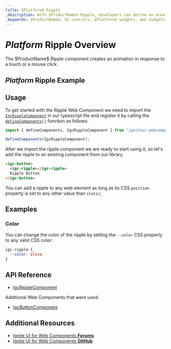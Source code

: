 ```yaml
---
title: $Platform$ Ripple
_description: With $ProductName$ Ripple, developers can define an area which received a ripple animation effect for a visually enticing UI enhancement.
_keywords: $ProductName$, UI controls, $Platform$ widgets, web widgets, UI widgets, $Platform$, Native $Platform$ Components Suite, Native $Platform$ Controls, Native $Platform$ Components Library, $Platform$ Ripple components, $Platform$ Ripple controls
---
```


# $Platform$ Ripple Overview

<p class="highlight">The $ProductName$ Ripple component creates an animation in response to a touch or a mouse click.
</p>
<div class="divider"></div>

## $Platform$ Ripple Example

<code-view style="height: 60px" 
           data-demos-base-url="{environment:demosBaseUrl}" 
           iframe-src="{environment:demosBaseUrl}/inputs/ripple-button" alt="$Platform$ Ripple Example"
           github-src="inputs/ripple/button">
</code-view>

## Usage

To get started with the Ripple Web Component we need to import the [`IgcRippleComponent`]({environment:wcApiUrl}/classes/igcripplecomponent.html) in our typescript file and register it by calling the [`defineComponents()`]({environment:wcApiUrl}/index.html#defineComponents) function as follows:

```ts
import { defineComponents, IgcRippleComponent } from "igniteui-webcomponents";

defineComponents(IgcRippleComponent);
```

After we import the ripple component we are ready to start using it, so let's add the ripple to an existing component from our library.

```html
<igc-button>
  <igc-ripple></igc-ripple>
  Ripple Button
</igc-button>
```

You can add a ripple to any web element as long as its CSS `position` property is set to any other value than `static`;

## Examples

### Color

You can change the color of the ripple by setting the `--color` CSS property to any valid CSS color:

```css
igc-ripple {
  --color: olive;
}
```

<code-view style="height: 60px" 
           data-demos-base-url="{environment:demosBaseUrl}" 
           iframe-src="{environment:demosBaseUrl}/inputs/ripple-color" alt="$Platform$ Ripple Example"
           github-src="inputs/ripple/color">
</code-view>

## API Reference

* [IgcRippleComponent]({environment:wcApiUrl}/classes/IgcRippleComponent.html)

Additional Web Components that were used:

* [IgcButtonComponent]({environment:wcApiUrl}/classes/IgcButtonComponent.html)

## Additional Resources

<div class="divider--half"></div>

* [Ignite UI for Web Components **Forums**](https://www.infragistics.com/community/forums/f/ignite-ui-for-web-components)
* [Ignite UI for Web Components **GitHub**](https://github.com/IgniteUI/igniteui-webcomponents)
